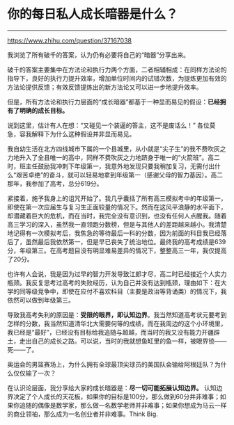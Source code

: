 ﻿# 你的每日私人成长暗器是什么？

---

https://www.zhihu.com/question/37167038

我浏览了所有破千的答案，认为仍有必要将自己的“暗器”分享出来。

破千的答案主要集中在方法论和执行力两个方面，二者相辅相成：在同样方法论的指导下，良好的执行力提升效率，增加单位时间内的试错次数，为提炼更加有效的方法论提供反馈；有效反馈提炼出的新方法论又可以进一步地提升效率。

但是，所有方法论和执行力层面的“成长暗器”都基于一种显而易见的假设：**已经拥有了明确的成长目标。**

说到这里，估计有人在想：“又碰见一个装逼的答主，这不是废话么！” 各位莫急，容我解释下为什么这种假设并非显而易见。

我自幼生活在北方四线城市下属的一个县城里，从小就是“尖子生”的我不费吹灰之力地升入了全县唯一的高中，同样不费吹灰之力地跻身于唯一的“火箭班”。高二时，班主任鼓励我冲刺下年级第一，我意外地发现只要我稍加复习，无需付出什么“艰苦卓绝”的奋斗，就可以轻易地拿到年级第一（感谢父母的智力基因）。高二那年，我参加了高考，总分619分。

紧接着，施予我身上的诅咒开始了。我几乎囊括了所有高三模拟考中的年级第一，即使在第一次应届生与复习生正面较量的情况下。然而在这风平浪静的水平面下，却潜藏着巨大的危机，而在当时，我完全没有意识到，也没有任何人点醒我。随着高三学习的深入，虽然我一直领跑分数榜，但是与其他人的差距越来越小。我清楚地记得有一次模拟考后，我焦急的等待最后一科的分数，因为前面的科目我已经落后了，虽然最后我依然第一，但是早已丧失了统治地位。最终我的高考成绩是639分，年级第三。在高考题目没有明显难易差异的情况下，整整高三一年，我仅提高了20分。

也许有人会说，我是因为过早的智力开发导致江郎才尽，高二时已经接近个人实力瓶颈。我反复思考过高考的失败经历，认为自己并没有达到瓶颈，理由如下：在大学的同等级竞争中，即使在应付不喜欢科目（主要是政治等背诵类）的情况下，我依然可以做到年级第三。

导致我高考失利的原因是：**受限的眼界，即认知边界**。我当然知道高考状元要考到怎样的分数，我当然知道清华北大需要何等的成绩，而在我周边的这个小环境里，我已经是“最好”，已经没有目标给我追随与超越，而当时的我又没有能力开疆辟土，走出自己的成长之路。可以说，当时的我就想鱼缸里的鱼一样，被眼界锁——死——了。

奥运会的男篮赛场上，为什么拥有全球最顶尖球员的美国队会输给阿根廷队？为什么仅仅输了一次？

在认识论层面，我分享给大家的成长暗器是：**尽一切可能拓展认知边界。** 认知边界决定了个人成长的天花板，如果你的目标是100分，那么做到60分并非难事；如果你追随的偶像是数学家，那么做一名数学老师并非难事；如果你想成为马云一样的商业领袖，那么成为一名创业者并非难事。Think Big.


